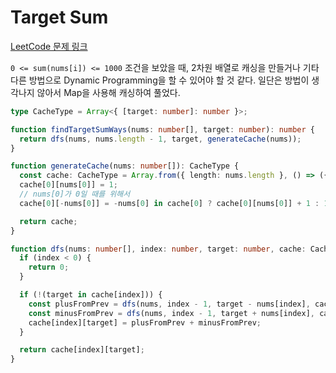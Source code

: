 # Target Sum

[LeetCode 문제 링크](https://leetcode.com/problems/target-sum)

`0 <= sum(nums[i]) <= 1000` 조건을 보았을 때, 2차원 배열로 캐싱을 만들거나 기타 다른 방법으로 Dynamic Programming을 할 수 있어야 할 것 같다. 일단은 방법이 생각나지 않아서 Map을 사용해 캐싱하여 풀었다.

```typescript
type CacheType = Array<{ [target: number]: number }>;

function findTargetSumWays(nums: number[], target: number): number {
  return dfs(nums, nums.length - 1, target, generateCache(nums));
}

function generateCache(nums: number[]): CacheType {
  const cache: CacheType = Array.from({ length: nums.length }, () => ({}));
  cache[0][nums[0]] = 1;
  // nums[0]가 0일 때를 위해서
  cache[0][-nums[0]] = -nums[0] in cache[0] ? cache[0][nums[0]] + 1 : 1;

  return cache;
}

function dfs(nums: number[], index: number, target: number, cache: CacheType): number {
  if (index < 0) {
    return 0;
  }

  if (!(target in cache[index])) {
    const plusFromPrev = dfs(nums, index - 1, target - nums[index], cache);
    const minusFromPrev = dfs(nums, index - 1, target + nums[index], cache);
    cache[index][target] = plusFromPrev + minusFromPrev;
  }

  return cache[index][target];
}
```
